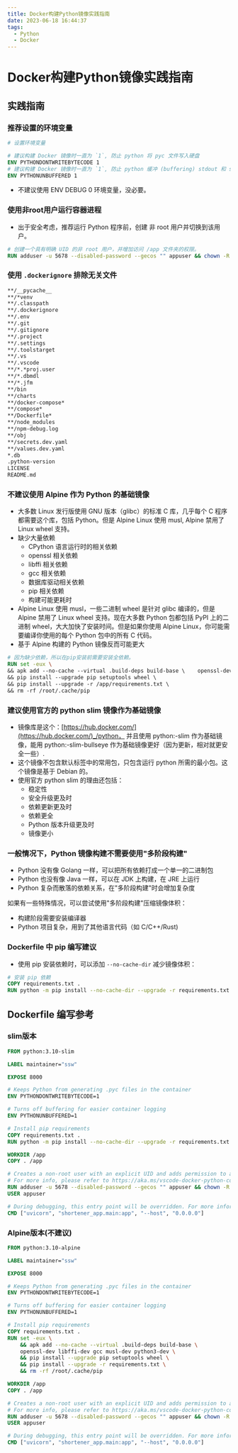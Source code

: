 ```yaml
---
title: Docker构建Python镜像实践指南
date: 2023-06-18 16:44:37
tags: 
  - Python
  - Docker
---
```


# Docker构建Python镜像实践指南


## 实践指南
### 推荐设置的环境变量
```dockerfile
# 设置环境变量 

# 建议构建 Docker 镜像时一直为 `1`, 防止 python 将 pyc 文件写入硬盘
ENV PYTHONDONTWRITEBYTECODE 1
# 建议构建 Docker 镜像时一直为 `1`, 防止 python 缓冲 (buffering) stdout 和 stderr, 以便更容易地进行容器日志记录
ENV PYTHONUNBUFFERED 1
```

- 不建议使用 ENV DEBUG 0 环境变量，没必要。
### 使用非root用户运行容器进程

- 出于安全考虑，推荐运行 Python 程序前，创建 非 root 用户并切换到该用户。
```dockerfile
# 创建一个具有明确 UID 的非 root 用户，并增加访问 /app 文件夹的权限。
RUN adduser -u 5678 --disabled-password --gecos "" appuser && chown -R appuser /appUSER appuser
```
### 使用 `.dockerignore` 排除无关文件
```dockerfile
**/__pycache__
**/*venv
**/.classpath
**/.dockerignore
**/.env
**/.git
**/.gitignore
**/.project
**/.settings
**/.toolstarget
**/.vs
**/.vscode
**/*.*proj.user
**/*.dbmdl
**/*.jfm
**/bin
**/charts
**/docker-compose*
**/compose*
**/Dockerfile*
**/node_modules
**/npm-debug.log
**/obj
**/secrets.dev.yaml
**/values.dev.yaml
*.db
.python-version
LICENSE
README.md
```
### 不建议使用 Alpine 作为 Python 的基础镜像

- 大多数 Linux 发行版使用 GNU 版本（glibc）的标准 C 库，几乎每个 C 程序都需要这个库，包括 Python。但是 Alpine Linux 使用 musl, Alpine 禁用了 Linux wheel 支持。
- 缺少大量依赖
   - CPython 语言运行时的相关依赖
   - openssl 相关依赖
   - libffi 相关依赖
   - gcc 相关依赖
   - 数据库驱动相关依赖
   - pip 相关依赖
   - 构建可能更耗时
- Alpine Linux 使用 musl，一些二进制 wheel 是针对 glibc 编译的，但是 Alpine 禁用了 Linux wheel 支持。现在大多数 Python 包都包括 PyPI 上的二进制 wheel，大大加快了安装时间。但是如果你使用 Alpine Linux，你可能需要编译你使用的每个 Python 包中的所有 C 代码。
- 基于 Alpine 构建的 Python 镜像反而可能更大
```dockerfile
# 因为缺少依赖，所以在pip安装前需要安装全依赖。
RUN set -eux \    
&& apk add --no-cache --virtual .build-deps build-base \    openssl-dev libffi-dev gcc musl-dev python3-dev \    
&& pip install --upgrade pip setuptools wheel \    
&& pip install --upgrade -r /app/requirements.txt \    
&& rm -rf /root/.cache/pip
```
### 建议使用官方的 python slim 镜像作为基础镜像

- 镜像库是这个：[https://hub.docker.com/](https://hub.docker.com/)_/python， 并且使用 python:<version>-slim 作为基础镜像，能用 python:<version>-slim-bullseye 作为基础镜像更好（因为更新，相对就更安全一些）.
- 这个镜像不包含默认标签中的常用包，只包含运行 python 所需的最小包。这个镜像是基于 Debian 的。
- 使用官方 python slim 的理由还包括：
   - 稳定性
   - 安全升级更及时
   - 依赖更新更及时
   - 依赖更全
   - Python 版本升级更及时
   - 镜像更小
### 一般情况下，Python 镜像构建不需要使用"多阶段构建"

- Python 没有像 Golang 一样，可以把所有依赖打成一个单一的二进制包
- Python 也没有像 Java 一样，可以在 JDK 上构建，在 JRE 上运行
- Python 复杂而散落的依赖关系，在"多阶段构建"时会增加复杂度

如果有一些特殊情况，可以尝试使用"多阶段构建"压缩镜像体积：

- 构建阶段需要安装编译器
- Python 项目复杂，用到了其他语言代码（如 C/C++/Rust)
### Dockerfile 中 pip 编写建议

- 使用 pip 安装依赖时，可以添加 `--no-cache-dir` 减少镜像体积：
```dockerfile
# 安装 pip 依赖
COPY requirements.txt .
RUN python -m pip install --no-cache-dir --upgrade -r requirements.txt
```
## Dockerfile 编写参考
### slim版本
```dockerfile
FROM python:3.10-slim

LABEL maintainer="ssw"

EXPOSE 8000

# Keeps Python from generating .pyc files in the container
ENV PYTHONDONTWRITEBYTECODE=1

# Turns off buffering for easier container logging
ENV PYTHONUNBUFFERED=1

# Install pip requirements
COPY requirements.txt .
RUN python -m pip install --no-cache-dir --upgrade -r requirements.txt

WORKDIR /app
COPY . /app

# Creates a non-root user with an explicit UID and adds permission to access the /app folder
# For more info, please refer to https://aka.ms/vscode-docker-python-configure-containers
RUN adduser -u 5678 --disabled-password --gecos "" appuser && chown -R appuser /app
USER appuser

# During debugging, this entry point will be overridden. For more information, please refer to https://aka.ms/vscode-docker-python-debug
CMD ["uvicorn", "shortener_app.main:app", "--host", "0.0.0.0"]
```
### Alpine版本(不建议)
```dockerfile
FROM python:3.10-alpine

LABEL maintainer="ssw"

EXPOSE 8000

# Keeps Python from generating .pyc files in the container
ENV PYTHONDONTWRITEBYTECODE=1

# Turns off buffering for easier container logging
ENV PYTHONUNBUFFERED=1

# Install pip requirements
COPY requirements.txt .
RUN set -eux \
    && apk add --no-cache --virtual .build-deps build-base \
    openssl-dev libffi-dev gcc musl-dev python3-dev \
    && pip install --upgrade pip setuptools wheel \
    && pip install --upgrade -r requirements.txt \
    && rm -rf /root/.cache/pip

WORKDIR /app
COPY . /app

# Creates a non-root user with an explicit UID and adds permission to access the /app folder
# For more info, please refer to https://aka.ms/vscode-docker-python-configure-containers
RUN adduser -u 5678 --disabled-password --gecos "" appuser && chown -R appuser /app
USER appuser

# During debugging, this entry point will be overridden. For more information, please refer to https://aka.ms/vscode-docker-python-debug
CMD ["uvicorn", "shortener_app.main:app", "--host", "0.0.0.0"]
```
